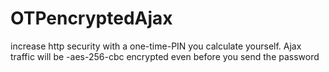 # OTPencryptedAjax
increase http security with a one-time-PIN you calculate yourself. Ajax traffic will be -aes-256-cbc encrypted even before you send the password
